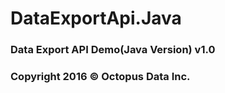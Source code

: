 # DataExportApi.Java
### Data Export API Demo(Java Version) v1.0
### Copyright 2016 © Octopus Data Inc.